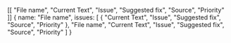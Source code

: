 [[
    "File name", 
    "Current Text", 
    "Issue", 
    "Suggested fix", 
    "Source", 
    "Priority"
]]
{
name: "File name", 
issues: [
    {
    "Current Text", 
    "Issue", 
    "Suggested fix", 
    "Source", 
    "Priority" 
    },
    "File name", 
    "Current Text", 
    "Issue", 
    "Suggested fix", 
    "Source", 
    "Priority"
]
}

